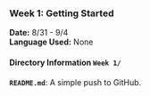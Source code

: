 ### Week 1: Getting Started
**Date:** 8/31 - 9/4  
**Language Used:** None

#### Directory Information `Week 1/`
**`README.md`**: A simple push to GitHub.   
